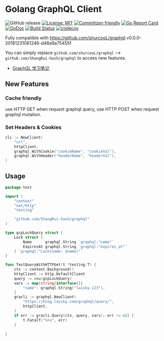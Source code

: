 # Golang GraphQL Client

![GitHub release](https://img.shields.io/github/release/Laisky/graphql.svg)
[![License: MIT](https://img.shields.io/badge/License-MIT-yellow.svg)](https://opensource.org/licenses/MIT)
[![Commitizen friendly](https://img.shields.io/badge/commitizen-friendly-brightgreen.svg)](http://commitizen.github.io/cz-cli/)
[![Go Report Card](https://goreportcard.com/badge/github.com/ShangRui-hash/graphql)](https://goreportcard.com/report/github.com/ShangRui-hash/graphql)
[![GoDoc](https://godoc.org/github.com/ShangRui-hash/graphql?status.svg)](https://godoc.org/github.com/ShangRui-hash/graphql)
[![Build Status](https://travis-ci.org/Laisky/graphql.svg?branch=master)](https://travis-ci.org/Laisky/graphql)
[![codecov](https://codecov.io/gh/Laisky/graphql/branch/master/graph/badge.svg)](https://codecov.io/gh/Laisky/graphql)


Fully compatible with <https://github.com/shurcooL/graphql> v0.0.0-20181231061246-d48a9a75455f

You can simply replace `github.com/shurcooL/graphql` --> `github.com/ShangRui-hash/graphql` to access new features.


* [GraphQL 学习笔记](https://blog.laisky.com/p/graphql/)

## New Features

### Cache friendly

use HTTP GET when request graphql query,
use HTTP POST when request graphql mutation.


### Set Headers & Cookies

```go
cli := NewClient(
    "url",
    httpClient,
    graphql.WithCookie("cookieName", "cookieVal"),
    graphql.WithHeader("headerName", "headerVal"),
)
```

## Usage

```go
package test

import (
	"context"
	"net/http"
	"testing"

	"github.com/ShangRui-hash/graphql"
)

type gcpLockQuery struct {
	Lock struct {
		Name      graphql.String `graphql:"name"`
		ExpiresAt graphql.String `graphql:"expires_at"`
	} `graphql:"Lock(name: $name)"`
}

func TestQueryWithHTTPGet(t *testing.T) {
	ctx := context.Background()
	httpClient := http.DefaultClient
	query := new(gcpLockQuery)
	vars := map[string]interface{}{
		"name": graphql.String("laisky.123"),
	}
	gracli := graphql.NewClient(
		"https://blog.laisky.com/graphql/query/",
		httpClient,
	)
	if err := gracli.Query(ctx, query, vars); err != nil {
		t.Fatalf("%+v", err)
	}

}
```
